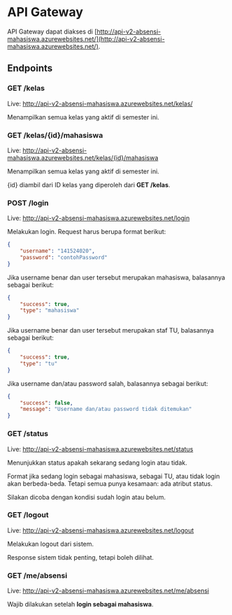 # API Gateway

API Gateway dapat diakses di [http://api-v2-absensi-mahasiswa.azurewebsites.net/](http://api-v2-absensi-mahasiswa.azurewebsites.net/).

## Endpoints

### GET /kelas

Live: http://api-v2-absensi-mahasiswa.azurewebsites.net/kelas/

Menampilkan semua kelas yang aktif di semester ini.

### GET /kelas/{id}/mahasiswa

Live: http://api-v2-absensi-mahasiswa.azurewebsites.net/kelas/{id}/mahasiswa

Menampilkan semua kelas yang aktif di semester ini.

{id} diambil dari ID kelas yang diperoleh dari **GET /kelas**.

### POST /login

Live: http://api-v2-absensi-mahasiswa.azurewebsites.net/login

Melakukan login. Request harus berupa format berikut:

```JSON
{
	"username": "141524020",
	"password": "contohPassword"
}
```

Jika username benar dan user tersebut merupakan mahasiswa, balasannya sebagai berikut:

```JSON
{
    "success": true,
    "type": "mahasiswa"
}
```

Jika username benar dan user tersebut merupakan staf TU, balasannya sebagai berikut:

```json
{
    "success": true,
    "type": "tu"
}
```

Jika username dan/atau password salah, balasannya sebagai berikut:

```json
{
    "success": false,
    "message": "Username dan/atau password tidak ditemukan"
}
```

### GET /status

Live: http://api-v2-absensi-mahasiswa.azurewebsites.net/status

Menunjukkan status apakah sekarang sedang login atau tidak.

Format jika sedang login sebagai mahasiswa, sebagai TU, atau tidak login akan berbeda-beda. Tetapi semua punya kesamaan: ada atribut status.

Silakan dicoba dengan kondisi sudah login atau belum.

### GET /logout

Live: http://api-v2-absensi-mahasiswa.azurewebsites.net/logout

Melakukan logout dari sistem.

Response sistem tidak penting, tetapi boleh dilihat.

### GET /me/absensi

Live: http://api-v2-absensi-mahasiswa.azurewebsites.net/me/absensi

Wajib dilakukan setelah **login sebagai mahasiswa**.



